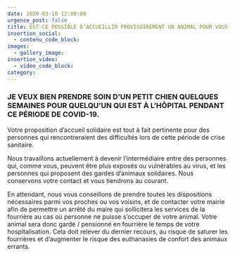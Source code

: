 ```yaml
---
date: 2020-03-10 12:00:00
urgence_post: false
title: EST-CE POSSIBLE D’ACCUEILLIR PROVISOIREMENT UN ANIMAL POUR VOUS AIDER ?
insertion_social:
  - contenu_code_block:
images:
  - gallery_image:
insertion_video:
  - video_code_block:
category:
---
```


### **JE VEUX BIEN PRENDRE SOIN D’UN PETIT CHIEN QUELQUES SEMAINES POUR QUELQU’UN QUI EST &Agrave; L’H&Ocirc;PITAL PENDANT CE P&Eacute;RIODE DE COVID-19.**

Votre proposition d’accueil solidaire est tout &agrave; fait pertinente pour des personnes qui rencontreraient des difficult&eacute;s lors de cette p&eacute;riode de crise sanitaire.

Nous travaillons actuellement &agrave; devenir l’interm&eacute;diaire entre des personnes qui, comme vous, peuvent &ecirc;tre plus expos&eacute;s ou vuln&eacute;rables au virus, et les personnes qui proposent des gardes d’animaux solidaires. Nous conservons votre contact et vous tiendrons au courant.

En attendant, nous vous conseillons de prendre toutes les dispositions n&eacute;cessaires parmi vos proches ou vos voisins, et de contacter votre mairie afin de permettre un arr&ecirc;t&eacute; du maire qui sollicitera les services de la fourri&egrave;re au cas o&ugrave; personne ne puisse s’occuper de votre animal. Votre animal sera donc gard&eacute; / pensionn&eacute; en fourri&egrave;re le temps de votre hospitalisation. Cela doit relever du dernier recours, au risque de saturer les fourri&egrave;res et d’augmenter le risque des euthanasies de confort des animaux errants.